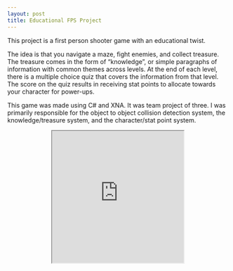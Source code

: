 ```yaml
---
layout: post
title: Educational FPS Project
---
```

This project is a first person shooter game with an educational twist. 

The idea is that you navigate a maze, fight enemies, and collect treasure. The treasure comes in the form of “knowledge”, or simple paragraphs of information with common themes across levels. At the end of each level, there is a multiple choice quiz that covers the information from that level. The score on the quiz results in receiving stat points to allocate towards your character for power-ups.

This game was made using C# and XNA. It was team project of three. I was primarily responsible for the object to object collision detection system, the knowledge/treasure system, and the character/stat point system.

<center>
  <iframe width="300" height="300" src="https://www.youtube.com/embed/Fo3n1K6CHhc" allowfullscreen=""></iframe>
<center>
